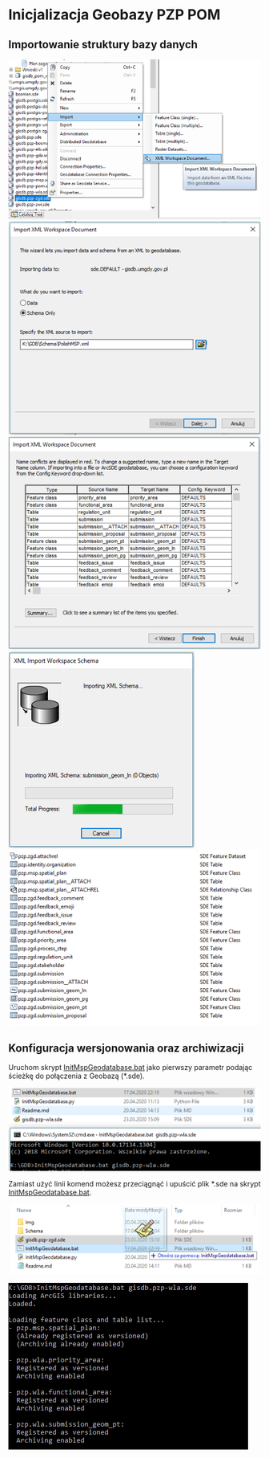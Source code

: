 # Inicjalizacja Geobazy PZP POM

## Importowanie struktury bazy danych

![ArcCatalog](Img/import-msp-geodatabase-schema.png "Import XML Workspace Document")
![ArcCatalog](Img/import-msp-geodatabase-schema-1.png "Import XML Workspace Document")
![ArcCatalog](Img/import-msp-geodatabase-schema-2.png "Import XML Workspace Document")
![ArcCatalog](Img/import-msp-geodatabase-schema-3.png "Import XML Workspace Document")
![ArcCatalog](Img/import-msp-geodatabase-schema-4.png "Import XML Workspace Document")

## Konfiguracja wersjonowania oraz archiwizacji

Uruchom skrypt [InitMspGeodatabase.bat](InitMspGeodatabase.bat) jako pierwszy parametr podając ścieżkę do połączenia z Geobazą (*.sde). 

![ArcCatalog](Img/init-msp-geodatabase-cmd.png "cmd.exe")

Zamiast użyć linii komend możesz przeciągnąć i upuścić plik *.sde na skrypt [InitMspGeodatabase.bat](InitMspGeodatabase.bat).

![ArcCatalog](Img/init-msp-geodatabase-dragndrop.png "Drag'n'drop")

![ArcCatalog](Img/init-msp-geodatabase-progress.png "Initializing geodatabase script")
